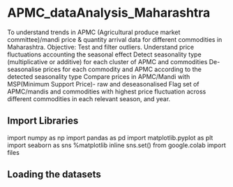 # APMC_dataAnalysis_Maharashtra
To understand trends in APMC (Agricultural produce market committee)/mandi price &amp; quantity arrival data for different commodities in Maharashtra.  Objective: Test and filter outliers. Understand price fluctuations accounting the seasonal effect Detect seasonality type (multiplicative or additive) for each cluster of APMC and commodities De-seasonalise prices for each commodity and APMC according to the detected seasonality type Compare prices in APMC/Mandi with MSP(Minimum Support Price)- raw and deseasonalised Flag set of APMC/mandis and commodities with highest price fluctuation across different commodities in each relevant season, and year.
## Import Libraries
import numpy as np
import pandas as pd
import matplotlib.pyplot as plt
import seaborn as sns
%matplotlib inline
sns.set()
from google.colab import files
## Loading the datasets
